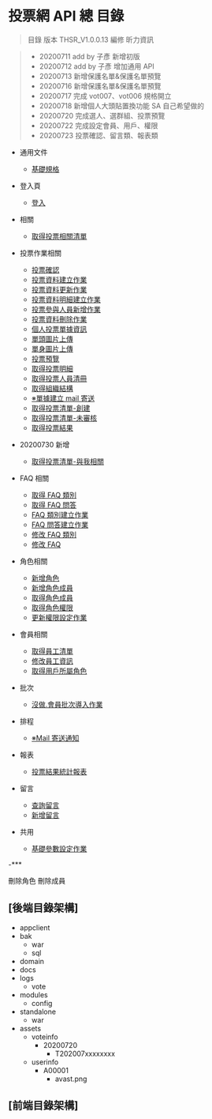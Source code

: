 # 投票網 API 總 目錄

> 目錄
> 版本 THSR_V1.0.0.13
> 編修 昕力資訊

> - 20200711 add by 子彥 新增初版
> - 20200712 add by 子彥 增加通用 API
> - 20200713 新增保護名單&保護名單預覽
> - 20200716 新增保護名單&保護名單預覽
> - 20200717 完成 vot007、vot006 規格開立
> - 20200718 新增個人大頭貼置換功能 SA 自己希望做的
> - 20200720 完成選人、選群組、投票預覽
> - 20200722 完成設定會員、用戶、權限
> - 20200723 投票確認、留言類、報表類

- 通用文件

  - [基礎規格](./投票網/通用)

- 登入頁

  - [登入](./投票網/登入)

- 相關

  - [取得投票相關清單](./投票網/取得投票清單)

- 投票作業相關

  - [投票確認](./投票網/投票確認)
  - [投票資料建立作業](./投票網/投票資料建立作業)
  - [投票資料更新作業](./投票網/投票資料更新作業)
  - [投票資料明細建立作業](./投票網/投票資料明細建立作業)
  - [投票參與人員新增作業](./投票網/投票參與人員新增作業)
  - [投票資料刪除作業](./投票網/投票資料刪除作業)
  - [個人投票單據資訊](./投票網/個人投票單據資訊)
  - [單頭圖片上傳](./投票網/單頭圖片上傳)
  - [單身圖片上傳](./投票網/單身圖片上傳)
  - [投票預覽](./投票網/投票預覽)
  - [取得投票明細](./投票網/取得投票明細)
  - [取得投票人員清冊](./投票網/取得投票人員清冊)
  - [取得組織結構](./投票網/取得組織結構)
  - [※單據建立 mail 寄送](./投票網/_單據建立mail寄送)
  - [取得投票清單-創建](./投票網/取得投票清單-創建)
  - [取得投票清單-未審核](./投票網/取得投票清單-未審核)
  - [取得投票結果](./投票網/取得投票結果)
- 20200730 新增
  - [取得投票清單-與我相關](./投票網/取得投票清單-與我相關)

- FAQ 相關

  - [取得 FAQ 類別](./投票網/取得FAQ類別)
  - [取得 FAQ 問答](./投票網/取得FAQ問答)
  - [FAQ 類別建立作業](./投票網/FAQ類別建立作業)
  - [FAQ 問答建立作業](./投票網/FAQ問答建立作業)
  - [修改 FAQ 類別](./投票網/修改FAQ類別)
  - [修改 FAQ](./投票網/修改FAQ)

- 角色相關

  - [新增角色](./投票網/新增角色)
  - [新增角色成員](./投票網/新增角色成員)
  - [取得角色成員](./投票網/取得角色成員)
  - [取得角色權限](./投票網/取得角色權限)
  - [更新權限設定作業](./投票網/更新權限設定作業)

- 會員相關

  - [取得員工清單](./投票網/取得員工清單)
  - [修改員工資訊](./投票網/修改員工資訊)
  - [取得用戶所屬角色](./投票網/取得用戶所屬角色)

- 批次

  - [沒做.會員批次導入作業](./投票網/會員批次導入作業)

- 排程

  - [※Mail 寄送通知](./投票網/Mail寄送通知)

- 報表

  - [投票結果統計報表](./投票網/取得投票結果)

- 留言
  - [查詢留言](./投票網/查詢留言)
  - [新增留言](./投票網/新增留言)

- 共用
  - [基礎參數設定作業](./投票網/基礎參數設定作業)  

-***

刪除角色
刪除成員

## [後端目錄架構]
- appclient
- bak
	- war
	- sql
- domain
- docs
- logs
	- vote
- modules
	- config
- standalone
	- war
- assets
	- voteinfo
		- 20200720
			- T202007xxxxxxxx
	- userinfo
		- A00001
			- avast.png


## [前端目錄架構]

